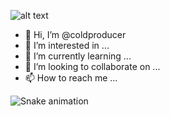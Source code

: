 ![alt text](https://rare-gallery.com/thumbs/582569-everlasting.jpg)
- 👋 Hi, I’m @coldproducer
- 👀 I’m interested in ...
- 🌱 I’m currently learning ...
- 💞️ I’m looking to collaborate on ...
- 📫 How to reach me ...

![Snake animation](https://github.com/{{coldproducer}}/{{coldproducer}}/blob/output/github-contribution-grid-snake.svg)
